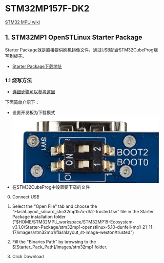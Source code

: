 # STM32MP157F-DK2 

[STM32 MPU wiki](https://wiki.stmicroelectronics.cn/stm32mpu/wiki/Main_Page)

## 1. STM32MP1 OpenSTLinux Starter Package

Starter Package就是直接提供刷机镜像文件，通过USB配合STM32CubeProg烧写到板子。

* [Starter Package下载地址](https://www.st.com/content/my_st_com/en/products/embedded-software/mcu-mpu-embedded-software/stm32-embedded-software/stm32-mpu-openstlinux-distribution/stm32mp1starter.license=1640785070785.product=STM32MP15Starter.version=3.1.0.html)

### 1.1 烧写方法

* [详细步骤可以参考这里](https://wiki.stmicroelectronics.cn/stm32mpu/wiki/Getting_started/STM32MP1_boards/STM32MP157x-DK2/Let%27s_start/Populate_the_target_and_boot_the_image)

下面简单介绍下：

* 设置开发板为下载模式
![](./img/STM32MP157C-DK2_jumper_flash.jpg)
* 在STM32CubeProg中设置要下载的文件

0. Connect USB

1. Select the "Open File" tab and choose the "FlashLayout_sdcard_stm32mp157x-dk2-trusted.tsv" file in the Starter Package installation folder ("$HOME/STM32MPU_workspace/STM32MP15-Ecosystem-v3.1.0/Starter-Package/stm32mp1-openstlinux-5.10-dunfell-mp1-21-11-17/images/stm32mp1/flashlayout_st-image-weston/trusted")


2. Fill the "Binaries Path" by browsing to the $[Starter_Pack_Path]/images/stm32mp1 folder.

3. Click Download




